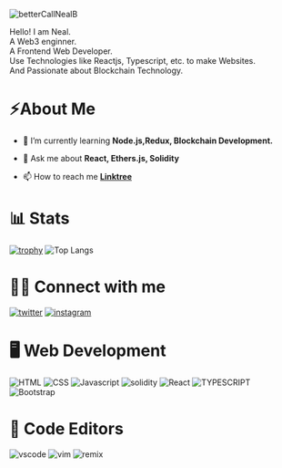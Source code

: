 ![betterCallNealB](https://user-images.githubusercontent.com/6915577/206418284-fdceaef7-1313-41ce-94ab-3f84cf58e089.png)

Hello! I am Neal.\
A Web3 enginner.\
A Frontend Web Developer.\
Use Technologies like Reactjs, Typescript, etc. to make Websites.\
And Passionate about Blockchain Technology.

# ⚡About Me

- 🌱 I’m currently learning **Node.js,Redux, Blockchain Development.**

- 💬 Ask me about **React, Ethers.js, Solidity**

- 📫 How to reach me [**Linktree**](https://linktr.ee/evileye0666)

# 📊 Stats

[![trophy](https://github-readme-stats.vercel.app/api?username=evileye0666&theme=blue-green)](https://github.com/evileye0666/github-profile-trophy)
![Top Langs](https://github-readme-stats.vercel.app/api/top-langs/?username=Evileye0666&count_private=true&show_icons=true&theme=tokyonight)

# 👨‍💻 Connect with me

[![twitter](https://img.shields.io/badge/twitter-1DA1F2?style=for-the-badge&logo=twitter&logoColor=white)](https://twitter.com/evileye0666)
[![instagram](https://img.shields.io/badge/Instagram-E4405F?style=for-the-badge&logo=instagram&logoColor=white)](https://instagram.com/evileye0666)

# 🖥 Web Development

![HTML](https://img.shields.io/badge/HTML5-E34F26?style=for-the-badge&logo=html5&logoColor=white)
![CSS](https://img.shields.io/badge/CSS3-1572B6?style=for-the-badge&logo=css3&logoColor=white)
![Javascript](https://img.shields.io/badge/JavaScript-323330?style=for-the-badge&logo=javascript&logoColor=F7DF1E)
![solidity](https://img.shields.io/badge/solidity-563D7C?style=for-the-badge&logo=solidity&logoColor=white)
![React](https://img.shields.io/badge/React-20232A?style=for-the-badge&logo=react&logoColor=61DAFB)
![TYPESCRIPT](https://img.shields.io/badge/Typescript-38B2AC?style=for-the-badge&logo=typescript&logoColor=white)
![Bootstrap](https://img.shields.io/badge/Bootstrap-563D7C?style=for-the-badge&logo=bootstrap&logoColor=white)

# 📄 Code Editors

![vscode](https://img.shields.io/badge/Visual_Studio_Code-0078D4?style=for-the-badge&logo=visual%20studio%20code&logoColor=white)
![vim](https://img.shields.io/badge/VIM-%2311AB00.svg?&style=for-the-badge&logo=vim&logoColor=white)
![remix](https://img.shields.io/badge/remix-000000.svg?&style=for-the-badge&logo=remix&logoColor=white)

<!--
**Evileye0666/Evileye0666** is a ✨ _special_ ✨ repository because its `README.md` (this file) appears on your GitHub profile.

Here are some ideas to get you started:

- 🔭 I’m currently working on ...
- 🌱 I’m currently learning ...
- 👯 I’m looking to collaborate on ...
- 🤔 I’m looking for help with ...
- 💬 Ask me about ...
- 📫 How to reach me: ...
- 😄 Pronouns: ...
- ⚡ Fun fact: ...
-->
